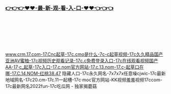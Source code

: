 ### [👉👉👉♥♥-最-新-观-看-入-口-♥♥👈👈👈](https://mrddrm.github.io/17c.html)
<br></br><br></br><br></br>
www.crm.17.com-17.Cnc起草-17c.cmo是什么-7c-c起草视频-17c久久精品国产亚洲AV蜜柚-17c视频历史观看记录-17c.c免费登录入口-17c在线观看视频国产AA-17·c_起草-17c入口-17.c.nom官方网站-17.c.13.nom-17.c-起草口在哪-17.C.14.NOM-红桃38.47 隐藏人口-17c永久网名-7x7x7x任意噪cjwic-17c最新地域网名-17c20.cm-17c.11一起槽-17c·moc官方网站-KK视频羞羞视频17ccom-17c最新网名2022fun-17c吃瓜网 - 独家揭蘑菇 
